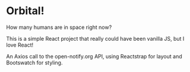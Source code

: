 # Orbital!

How many humans are in space right now?

This is a simple React project that really could have been vanilla JS, but I love React!

An Axios call to the open-notify.org API, using Reactstrap for layout and Bootswatch for styling.